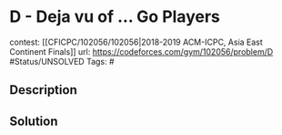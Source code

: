 # D - Deja vu of … Go Players

contest: [[CFICPC/102056/102056|2018-2019 ACM-ICPC, Asia East Continent Finals]]
url: https://codeforces.com/gym/102056/problem/D
#Status/UNSOLVED
Tags: #

## Description

## Solution

